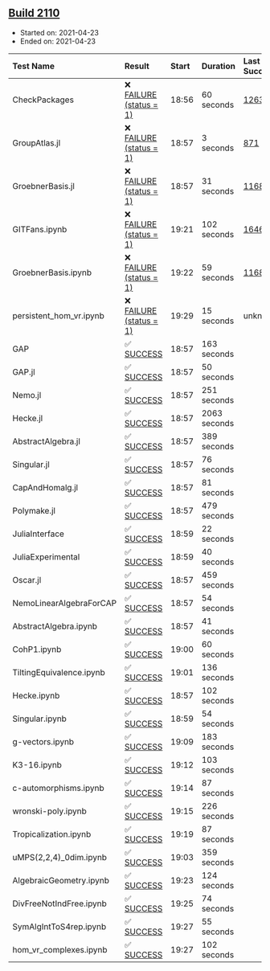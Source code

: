 ## [Build 2110](https://oscarci.mathematik.uni-kl.de/job/oscar-stable/2110/)

* Started on: 2021-04-23
* Ended on: 2021-04-23

| Test Name    | Result | Start | Duration | Last Success | First Failure |
|:-------------|:-------|:------|:---------|:-------------|:--------------|
| CheckPackages | ❌ [FAILURE (status = 1)](https://oscarci.mathematik.uni-kl.de/job/oscar-stable/2110/artifact/logs/build-2110/CheckPackages.log) | 18:56 | 60 seconds | [1263](https://oscarci.mathematik.uni-kl.de/job/oscar-stable/1263/) | [1264](https://oscarci.mathematik.uni-kl.de/job/oscar-stable/1264/) |
| GroupAtlas.jl | ❌ [FAILURE (status = 1)](https://oscarci.mathematik.uni-kl.de/job/oscar-stable/2110/artifact/logs/build-2110/GroupAtlas.jl.log) | 18:57 | 3 seconds | [871](https://oscarci.mathematik.uni-kl.de/job/oscar-stable/871/) | [872](https://oscarci.mathematik.uni-kl.de/job/oscar-stable/872/) |
| GroebnerBasis.jl | ❌ [FAILURE (status = 1)](https://oscarci.mathematik.uni-kl.de/job/oscar-stable/2110/artifact/logs/build-2110/GroebnerBasis.jl.log) | 18:57 | 31 seconds | [1168](https://oscarci.mathematik.uni-kl.de/job/oscar-stable/1168/) | [1169](https://oscarci.mathematik.uni-kl.de/job/oscar-stable/1169/) |
| GITFans.ipynb | ❌ [FAILURE (status = 1)](https://oscarci.mathematik.uni-kl.de/job/oscar-stable/2110/artifact/logs/build-2110/GITFans.ipynb.log) | 19:21 | 102 seconds | [1646](https://oscarci.mathematik.uni-kl.de/job/oscar-stable/1646/) | [1647](https://oscarci.mathematik.uni-kl.de/job/oscar-stable/1647/) |
| GroebnerBasis.ipynb | ❌ [FAILURE (status = 1)](https://oscarci.mathematik.uni-kl.de/job/oscar-stable/2110/artifact/logs/build-2110/GroebnerBasis.ipynb.log) | 19:22 | 59 seconds | [1168](https://oscarci.mathematik.uni-kl.de/job/oscar-stable/1168/) | [1169](https://oscarci.mathematik.uni-kl.de/job/oscar-stable/1169/) |
| persistent_hom_vr.ipynb | ❌ [FAILURE (status = 1)](https://oscarci.mathematik.uni-kl.de/job/oscar-stable/2110/artifact/logs/build-2110/persistent_hom_vr.ipynb.log) | 19:29 | 15 seconds | unknown | unknown |
| GAP | ✅ [SUCCESS](https://oscarci.mathematik.uni-kl.de/job/oscar-stable/2110/artifact/logs/build-2110/GAP.log) | 18:57 | 163 seconds |  |  |
| GAP.jl | ✅ [SUCCESS](https://oscarci.mathematik.uni-kl.de/job/oscar-stable/2110/artifact/logs/build-2110/GAP.jl.log) | 18:57 | 50 seconds |  |  |
| Nemo.jl | ✅ [SUCCESS](https://oscarci.mathematik.uni-kl.de/job/oscar-stable/2110/artifact/logs/build-2110/Nemo.jl.log) | 18:57 | 251 seconds |  |  |
| Hecke.jl | ✅ [SUCCESS](https://oscarci.mathematik.uni-kl.de/job/oscar-stable/2110/artifact/logs/build-2110/Hecke.jl.log) | 18:57 | 2063 seconds |  |  |
| AbstractAlgebra.jl | ✅ [SUCCESS](https://oscarci.mathematik.uni-kl.de/job/oscar-stable/2110/artifact/logs/build-2110/AbstractAlgebra.jl.log) | 18:57 | 389 seconds |  |  |
| Singular.jl | ✅ [SUCCESS](https://oscarci.mathematik.uni-kl.de/job/oscar-stable/2110/artifact/logs/build-2110/Singular.jl.log) | 18:57 | 76 seconds |  |  |
| CapAndHomalg.jl | ✅ [SUCCESS](https://oscarci.mathematik.uni-kl.de/job/oscar-stable/2110/artifact/logs/build-2110/CapAndHomalg.jl.log) | 18:57 | 81 seconds |  |  |
| Polymake.jl | ✅ [SUCCESS](https://oscarci.mathematik.uni-kl.de/job/oscar-stable/2110/artifact/logs/build-2110/Polymake.jl.log) | 18:57 | 479 seconds |  |  |
| JuliaInterface | ✅ [SUCCESS](https://oscarci.mathematik.uni-kl.de/job/oscar-stable/2110/artifact/logs/build-2110/JuliaInterface.log) | 18:59 | 22 seconds |  |  |
| JuliaExperimental | ✅ [SUCCESS](https://oscarci.mathematik.uni-kl.de/job/oscar-stable/2110/artifact/logs/build-2110/JuliaExperimental.log) | 18:59 | 40 seconds |  |  |
| Oscar.jl | ✅ [SUCCESS](https://oscarci.mathematik.uni-kl.de/job/oscar-stable/2110/artifact/logs/build-2110/Oscar.jl.log) | 18:57 | 459 seconds |  |  |
| NemoLinearAlgebraForCAP | ✅ [SUCCESS](https://oscarci.mathematik.uni-kl.de/job/oscar-stable/2110/artifact/logs/build-2110/NemoLinearAlgebraForCAP.log) | 18:57 | 54 seconds |  |  |
| AbstractAlgebra.ipynb | ✅ [SUCCESS](https://oscarci.mathematik.uni-kl.de/job/oscar-stable/2110/artifact/logs/build-2110/AbstractAlgebra.ipynb.log) | 18:57 | 41 seconds |  |  |
| CohP1.ipynb | ✅ [SUCCESS](https://oscarci.mathematik.uni-kl.de/job/oscar-stable/2110/artifact/logs/build-2110/CohP1.ipynb.log) | 19:00 | 60 seconds |  |  |
| TiltingEquivalence.ipynb | ✅ [SUCCESS](https://oscarci.mathematik.uni-kl.de/job/oscar-stable/2110/artifact/logs/build-2110/TiltingEquivalence.ipynb.log) | 19:01 | 136 seconds |  |  |
| Hecke.ipynb | ✅ [SUCCESS](https://oscarci.mathematik.uni-kl.de/job/oscar-stable/2110/artifact/logs/build-2110/Hecke.ipynb.log) | 18:57 | 102 seconds |  |  |
| Singular.ipynb | ✅ [SUCCESS](https://oscarci.mathematik.uni-kl.de/job/oscar-stable/2110/artifact/logs/build-2110/Singular.ipynb.log) | 18:59 | 54 seconds |  |  |
| g-vectors.ipynb | ✅ [SUCCESS](https://oscarci.mathematik.uni-kl.de/job/oscar-stable/2110/artifact/logs/build-2110/g-vectors.ipynb.log) | 19:09 | 183 seconds |  |  |
| K3-16.ipynb | ✅ [SUCCESS](https://oscarci.mathematik.uni-kl.de/job/oscar-stable/2110/artifact/logs/build-2110/K3-16.ipynb.log) | 19:12 | 103 seconds |  |  |
| c-automorphisms.ipynb | ✅ [SUCCESS](https://oscarci.mathematik.uni-kl.de/job/oscar-stable/2110/artifact/logs/build-2110/c-automorphisms.ipynb.log) | 19:14 | 87 seconds |  |  |
| wronski-poly.ipynb | ✅ [SUCCESS](https://oscarci.mathematik.uni-kl.de/job/oscar-stable/2110/artifact/logs/build-2110/wronski-poly.ipynb.log) | 19:15 | 226 seconds |  |  |
| Tropicalization.ipynb | ✅ [SUCCESS](https://oscarci.mathematik.uni-kl.de/job/oscar-stable/2110/artifact/logs/build-2110/Tropicalization.ipynb.log) | 19:19 | 87 seconds |  |  |
| uMPS(2,2,4)_0dim.ipynb | ✅ [SUCCESS](https://oscarci.mathematik.uni-kl.de/job/oscar-stable/2110/artifact/logs/build-2110/uMPS-2-2-4-_0dim.ipynb.log) | 19:03 | 359 seconds |  |  |
| AlgebraicGeometry.ipynb | ✅ [SUCCESS](https://oscarci.mathematik.uni-kl.de/job/oscar-stable/2110/artifact/logs/build-2110/AlgebraicGeometry.ipynb.log) | 19:23 | 124 seconds |  |  |
| DivFreeNotIndFree.ipynb | ✅ [SUCCESS](https://oscarci.mathematik.uni-kl.de/job/oscar-stable/2110/artifact/logs/build-2110/DivFreeNotIndFree.ipynb.log) | 19:25 | 74 seconds |  |  |
| SymAlgIntToS4rep.ipynb | ✅ [SUCCESS](https://oscarci.mathematik.uni-kl.de/job/oscar-stable/2110/artifact/logs/build-2110/SymAlgIntToS4rep.ipynb.log) | 19:27 | 55 seconds |  |  |
| hom_vr_complexes.ipynb | ✅ [SUCCESS](https://oscarci.mathematik.uni-kl.de/job/oscar-stable/2110/artifact/logs/build-2110/hom_vr_complexes.ipynb.log) | 19:27 | 102 seconds |  |  |
